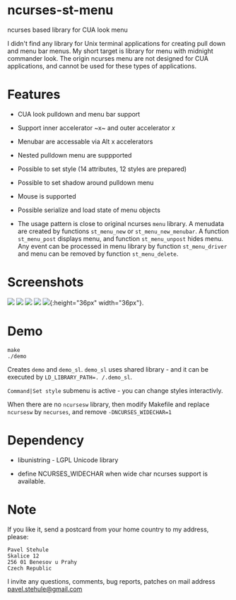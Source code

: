 # ncurses-st-menu 

ncurses based library for CUA look menu

I didn't find any library for Unix terminal applications for creating pull down and menu bar menus. 
My short target is library for menu with midnight commander look. The origin ncurses menu are not designed
for CUA applications, and cannot be used for these types of applications.

# Features

* CUA look pulldown and menu bar support

* Support inner accelerator ~x~ and outer accelerator _x_

* Menubar are accessable via Alt x accelerators

* Nested pulldown menu are suppported

* Possible to set style (14 attributes, 12 styles are prepared)

* Possible to set shadow around pulldown menu

* Mouse is supported

* Possible serialize and load state of menu objects

* The usage pattern is close to original ncurses `menu` library. A menudata are
  created by functions `st_menu_new` or `st_menu_new_menubar`. A function `st_menu_post`
  displays menu, and function `st_menu_unpost` hides menu. Any event can be processed
  in menu library by function `st_menu_driver` and menu can be removed by function 
  `st_menu_delete`.

# Screenshots

![](screenshots/scr1.png)<!-- .element height="50%" width="50%" -->
![](screenshots/scr2.png)<!-- .element height="50%" width="50%" -->
![](screenshots/scr4.png)<!-- .element height="50%" width="50%" -->
![](screenshots/scr6.png)<!-- .element height="50%" width="50%" -->
![](screenshots/scr8.png){:height="36px" width="36px"}.


# Demo

    make
    ./demo

Creates `demo` and `demo_sl`. `demo_sl` uses shared library - and it can be executed by
`LD_LIBRARY_PATH=. /.demo_sl`.

`Command|Set style` submenu is active - you can change styles interactivly.

When there are no `ncursesw` library, then modify Makefile and replace `ncursesw` by `necurses`,
and remove `-DNCURSES_WIDECHAR=1`

# Dependency

* libunistring - LGPL Unicode library

* define NCURSES_WIDECHAR when wide char ncurses support is available.

# Note

If you like it, send a postcard from your home country to my address, please:

    Pavel Stehule
    Skalice 12
    256 01 Benesov u Prahy
    Czech Republic


I invite any questions, comments, bug reports, patches on mail address pavel.stehule@gmail.com
